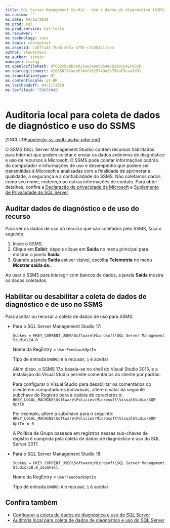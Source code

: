 ```yaml
---
title: SQL Server Management Studio - Uso e dados de diagnóstico (SSMS)| Microsoft Docs
ms.custom: ''
ms.date: 04/16/2019
ms.prod: sql
ms.prod_service: sql-tools
ms.reviewer: ''
ms.technology: ssms
ms.topic: conceptual
ms.assetid: c28ffa44-7b8b-4efa-b755-c7a3b1c11ce4
author: stevestein
ms.author: sstein
manager: craigg
ms.openlocfilehash: d76b2cbcab3ad156e3a8a5054429198c542c602b
ms.sourcegitcommit: e2d65828faed6f4dfe625749a3b759af9caa7d91
ms.translationtype: HT
ms.contentlocale: pt-BR
ms.lasthandoff: 04/17/2019
ms.locfileid: "59670842"
---
```

# <a name="local-audit-for-ssms-usage-and-diagnostic-data-collection"></a>Auditoria local para coleta de dados de diagnóstico e uso do SSMS
[!INCLUDE[appliesto-ss-asdb-asdw-pdw-md](../includes/appliesto-ss-asdb-asdw-pdw-md.md)]

O SSMS (SQL Server Management Studio) contém recursos habilitados para Internet que podem coletar e enviar os dados anônimos de diagnóstico e uso de recursos à Microsoft. O SSMS pode coletar informações padrão do computador e informações de uso e desempenho que podem ser transmitidas à Microsoft e analisadas com a finalidade de aprimorar a qualidade, a segurança e a confiabilidade do SSMS. Não coletamos dados como seu nome, endereço ou outras informações de contato. Para obter detalhes, confira a [Declaração de privacidade da Microsoft](https://privacy.microsoft.com/privacystatement) e [Suplemento de Privacidade do SQL Server](https://go.microsoft.com/fwlink/?LinkID=868444).

## <a name="audit-feature-usage-and-diagnostic-data"></a>Auditar dados de diagnóstico e de uso do recurso

Para ver os dados de uso do recurso que são coletados pelo SSMS, faça o seguinte:

1.  Inicie o SSMS.
2.  Clique em **Exibir**, depois clique em **Saída** no menu principal para mostrar a janela **Saída**. 
3.  Quando a janela **Saída** estiver visível, escolha **Telemetria** no menu **Mostrar saída de:**.

Ao usar o SSMS para interagir com bancos de dados, a janela **Saída** mostra os dados coletados.

## <a name="enable-or-disable-usage-and-diagnostic-data-collection-in-ssms"></a>Habilitar ou desabilitar a coleta de dados de diagnóstico e de uso no SSMS

Para aceitar ou recusar a coleta de dados de uso para SSMS:

- Para o SQL Server Management Studio 17:

  `Subkey = HKEY_CURRENT_USER\Software\Microsoft\SQL Server Management Studio\14.0`

  Nome da RegEntry = `UserFeedbackOptIn`

  Tipo de entrada `DWORD`: `0` é recusar; `1` é aceitar

  Além disso, o SSMS 17.x baseia-se no shell do Visual Studio 2015, e a instalação do Visual Studio permite comentários do cliente por padrão.  

  Para configurar o Visual Studio para desabilitar os comentários do cliente em computadores individuais, altere o valor da seguinte subchave do Registro para a cadeia de caracteres `0`: `HKEY_LOCAL_MACHINE\Software\Policies\Microsoft\VisualStudio\SQM OptIn`

  Por exemplo, altere a subchave para o seguinte:  
  `HKEY_LOCAL_MACHINE\Software\Policies\Microsoft\VisualStudio\SQM OptIn `=` 0`

  A Política de Grupo baseada em registros nessas sub-chaves de registro é cumprida pela coleta de dados de diagnóstico e uso do SQL Server 2017.

- Para o SQL Server Management Studio 18:

  `Subkey = HKEY_CURRENT_USER\Software\Microsoft\SQL Server Management Studio\18.0_IsoShell`

  Nome da RegEntry = `UserFeedbackOptIn`

  Tipo de entrada `DWORD`: `0` é recusar; `1` é aceitar

## <a name="see-also"></a>Confira também

- [Configurar a coleta de dados de diagnóstico e uso do SQL Server](../sql-server/usage-and-diagnostic-data-configuration-for-sql-server.md)
- [Auditoria local para coleta de dados de diagnóstico e uso do SQL Server](http://msdn.microsoft.com/library/mt743085.aspx)
